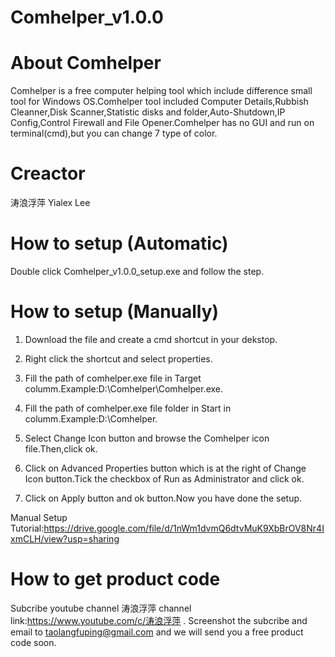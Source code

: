 # Comhelper_v1.0.0
# About Comhelper
Comhelper is a free computer helping tool which include difference small tool for Windows OS.Comhelper tool included Computer Details,Rubbish Cleanner,Disk Scanner,Statistic disks and folder,Auto-Shutdown,IP Config,Control Firewall and File Opener.Comhelper has no GUI and run on terminal(cmd),but you can change 7 type of color.
# Creactor
涛浪浮萍 Yialex Lee
# How to setup (Automatic) 
Double click Comhelper_v1.0.0_setup.exe and follow the step.
# How to setup (Manually)
1) Download the file and create a cmd shortcut in your dekstop.

2) Right click the shortcut and select properties.

3) Fill the path of comhelper.exe file in Target columm.Example:D:\Comhelper\Comhelper.exe.

4) Fill the path of comhelper.exe file folder in Start in columm.Example:D:\Comhelper.

5) Select Change Icon button and browse the Comhelper icon file.Then,click ok.

6) Click on Advanced Properties button which is at the right of Change Icon button.Tick the checkbox of Run as Administrator and click ok.

7) Click on Apply button and ok button.Now you have done the setup.

Manual Setup Tutorial:https://drive.google.com/file/d/1nWm1dvmQ6dtvMuK9XbBrOV8Nr4IxmCLH/view?usp=sharing

# How to get product code
Subcribe youtube channel 涛浪浮萍 channel link:https://www.youtube.com/c/涛浪浮萍 . Screenshot the subcribe and email to taolangfuping@gmail.com and we will send you a free product code soon.
